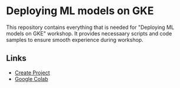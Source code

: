 # Deploying ML models on GKE

This repository contains everything that is needed for "Deploying ML models on GKE" workshop. It provides necessaary scripts and code samples to ensure smooth experience during workshop.

## Links

- [Create Project](https://console.cloud.google.com/projectcreate)
- [Google Colab](https://colab.research.google.com/github/scaliby/deploying-ml-models-on-gke/blob/main/rock_paper_scissors.ipynb)
